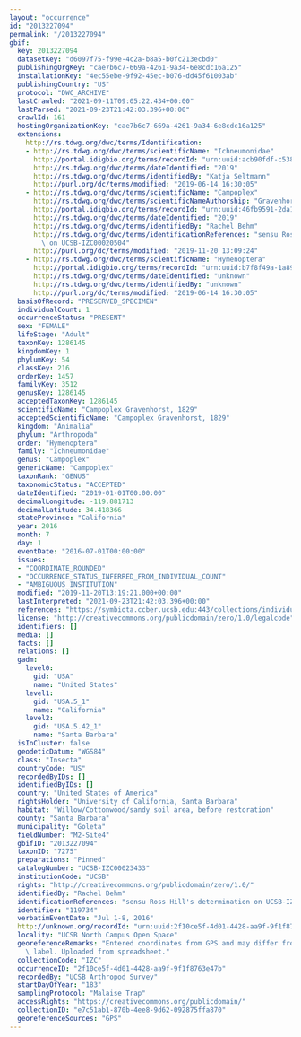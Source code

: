 ```yaml
---
layout: "occurrence"
id: "2013227094"
permalink: "/2013227094"
gbif:
  key: 2013227094
  datasetKey: "d6097f75-f99e-4c2a-b8a5-b0fc213ecbd0"
  publishingOrgKey: "cae7b6c7-669a-4261-9a34-6e8cdc16a125"
  installationKey: "4ec55ebe-9f92-45ec-b076-dd45f61003ab"
  publishingCountry: "US"
  protocol: "DWC_ARCHIVE"
  lastCrawled: "2021-09-11T09:05:22.434+00:00"
  lastParsed: "2021-09-23T21:42:03.396+00:00"
  crawlId: 161
  hostingOrganizationKey: "cae7b6c7-669a-4261-9a34-6e8cdc16a125"
  extensions:
    http://rs.tdwg.org/dwc/terms/Identification:
    - http://rs.tdwg.org/dwc/terms/scientificName: "Ichneumonidae"
      http://portal.idigbio.org/terms/recordId: "urn:uuid:acb90fdf-c538-41c5-941f-a5c2c39e731d"
      http://rs.tdwg.org/dwc/terms/dateIdentified: "2019"
      http://rs.tdwg.org/dwc/terms/identifiedBy: "Katja Seltmann"
      http://purl.org/dc/terms/modified: "2019-06-14 16:30:05"
    - http://rs.tdwg.org/dwc/terms/scientificName: "Campoplex"
      http://rs.tdwg.org/dwc/terms/scientificNameAuthorship: "Gravenhorst, 1829"
      http://portal.idigbio.org/terms/recordId: "urn:uuid:46fb9591-2da1-4baa-9615-614ef15b0594"
      http://rs.tdwg.org/dwc/terms/dateIdentified: "2019"
      http://rs.tdwg.org/dwc/terms/identifiedBy: "Rachel Behm"
      http://rs.tdwg.org/dwc/terms/identificationReferences: "sensu Ross Hill's determination\
        \ on UCSB-IZC00020504"
      http://purl.org/dc/terms/modified: "2019-11-20 13:09:24"
    - http://rs.tdwg.org/dwc/terms/scientificName: "Hymenoptera"
      http://portal.idigbio.org/terms/recordId: "urn:uuid:b7f8f49a-1a89-448d-8006-281d55413278"
      http://rs.tdwg.org/dwc/terms/dateIdentified: "unknown"
      http://rs.tdwg.org/dwc/terms/identifiedBy: "unknown"
      http://purl.org/dc/terms/modified: "2019-06-14 16:30:05"
  basisOfRecord: "PRESERVED_SPECIMEN"
  individualCount: 1
  occurrenceStatus: "PRESENT"
  sex: "FEMALE"
  lifeStage: "Adult"
  taxonKey: 1286145
  kingdomKey: 1
  phylumKey: 54
  classKey: 216
  orderKey: 1457
  familyKey: 3512
  genusKey: 1286145
  acceptedTaxonKey: 1286145
  scientificName: "Campoplex Gravenhorst, 1829"
  acceptedScientificName: "Campoplex Gravenhorst, 1829"
  kingdom: "Animalia"
  phylum: "Arthropoda"
  order: "Hymenoptera"
  family: "Ichneumonidae"
  genus: "Campoplex"
  genericName: "Campoplex"
  taxonRank: "GENUS"
  taxonomicStatus: "ACCEPTED"
  dateIdentified: "2019-01-01T00:00:00"
  decimalLongitude: -119.881713
  decimalLatitude: 34.418366
  stateProvince: "California"
  year: 2016
  month: 7
  day: 1
  eventDate: "2016-07-01T00:00:00"
  issues:
  - "COORDINATE_ROUNDED"
  - "OCCURRENCE_STATUS_INFERRED_FROM_INDIVIDUAL_COUNT"
  - "AMBIGUOUS_INSTITUTION"
  modified: "2019-11-20T13:19:21.000+00:00"
  lastInterpreted: "2021-09-23T21:42:03.396+00:00"
  references: "https://symbiota.ccber.ucsb.edu:443/collections/individual/index.php?occid=119734"
  license: "http://creativecommons.org/publicdomain/zero/1.0/legalcode"
  identifiers: []
  media: []
  facts: []
  relations: []
  gadm:
    level0:
      gid: "USA"
      name: "United States"
    level1:
      gid: "USA.5_1"
      name: "California"
    level2:
      gid: "USA.5.42_1"
      name: "Santa Barbara"
  isInCluster: false
  geodeticDatum: "WGS84"
  class: "Insecta"
  countryCode: "US"
  recordedByIDs: []
  identifiedByIDs: []
  country: "United States of America"
  rightsHolder: "University of California, Santa Barbara"
  habitat: "Willow/Cottonwood/sandy soil area, before restoration"
  county: "Santa Barbara"
  municipality: "Goleta"
  fieldNumber: "M2-Site4"
  gbifID: "2013227094"
  taxonID: "7275"
  preparations: "Pinned"
  catalogNumber: "UCSB-IZC00023433"
  institutionCode: "UCSB"
  rights: "http://creativecommons.org/publicdomain/zero/1.0/"
  identifiedBy: "Rachel Behm"
  identificationReferences: "sensu Ross Hill's determination on UCSB-IZC00020504"
  identifier: "119734"
  verbatimEventDate: "Jul 1-8, 2016"
  http://unknown.org/recordId: "urn:uuid:2f10ce5f-4d01-4428-aa9f-9f1f8763e47b"
  locality: "UCSB North Campus Open Space"
  georeferenceRemarks: "Entered coordinates from GPS and may differ from what is on\
    \ label. Uploaded from spreadsheet."
  collectionCode: "IZC"
  occurrenceID: "2f10ce5f-4d01-4428-aa9f-9f1f8763e47b"
  recordedBy: "UCSB Arthropod Survey"
  startDayOfYear: "183"
  samplingProtocol: "Malaise Trap"
  accessRights: "https://creativecommons.org/publicdomain/"
  collectionID: "e7c51ab1-870b-4ee8-9d62-092875ffa870"
  georeferenceSources: "GPS"
---
```

